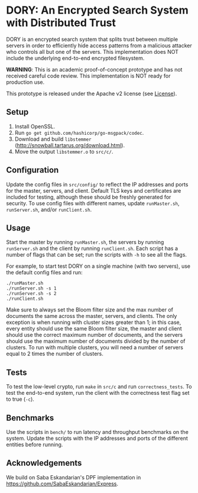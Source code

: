 # DORY: An Encrypted Search System with Distributed Trust

DORY is an encrypted search system that splits trust between multiple servers in order to efficiently hide access patterns from a malicious attacker who controls all but one of the servers. This implementation does NOT include the underlying end-to-end encrypted filesystem.

**WARNING**: This is an academic proof-of-concept prototype and has not received careful code review. This implementation is NOT ready for production use.

This prototype is released under the Apache v2 license (see [License](#license)).

## Setup
1. Install OpenSSL.
2. Run `go get github.com/hashicorp/go-msgpack/codec`.
3. Download and build `libstemmer` (http://snowball.tartarus.org/download.html).
4. Move the output `libstemmer.o` to `src/c/`.

## Configuration
Update the config files in `src/config/` to reflect the IP addresses and ports for the master, servers, and client. Default TLS keys and certificates are included for testing, although these should be freshly generated for security. To use config files with different names, update `runMaster.sh`, `runServer.sh`, and/or `runClient.sh`.

## Usage
Start the master by running `runMaster.sh`, the servers by running `runServer.sh` and the client by running `runClient.sh`. Each script has a number of flags that can be set; run the scripts with `-h` to see all the flags.

For example, to start test DORY on a single machine (with two servers), use the default config files and run:
```
./runMaster.sh
./runServer.sh -s 1
./runServer.sh -s 2
./runClient.sh
```

Make sure to always set the Bloom filter size and the max number of documents the same across the master, servers, and clients. The only exception is when running with cluster sizes greater than 1; in this case, every entity should use the same Bloom filter size, the master and client should use the correct maximum number of documents, and the servers should use the maximum  number of documents divided by the number of clusters. To run with multiple clusters, you will need a number of servers equal to 2 times the number of clusters.

## Tests
To test the low-level crypto, run `make` in `src/c` and run `correctness_tests`. To test the end-to-end system, run the client with the correctness test flag set to true (`-c`).

## Benchmarks
Use the scripts in `bench/` to run latency and throughput benchmarks on the system. Update the scripts with the IP addresses and ports of the different entities before running.

## Acknowledgements

We build on Saba Eskandarian's DPF implementation in https://github.com/SabaEskandarian/Express.

